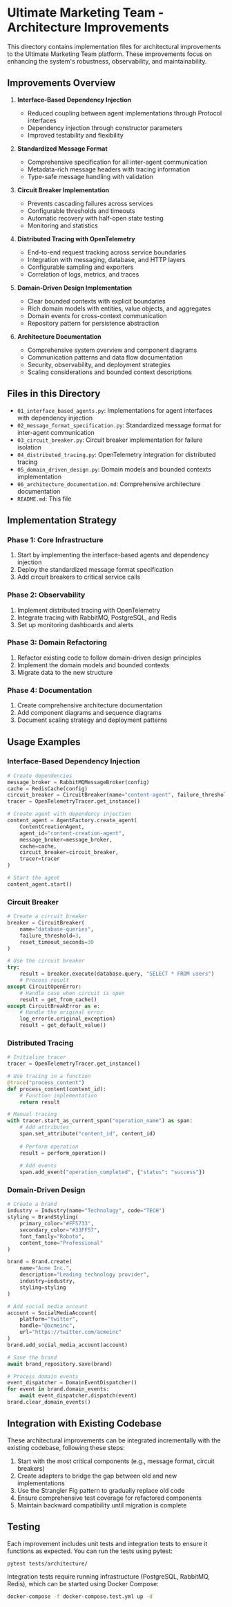 # Ultimate Marketing Team - Architecture Improvements

This directory contains implementation files for architectural improvements to the Ultimate Marketing Team platform. These improvements focus on enhancing the system's robustness, observability, and maintainability.

## Improvements Overview

1. **Interface-Based Dependency Injection**
   - Reduced coupling between agent implementations through Protocol interfaces
   - Dependency injection through constructor parameters
   - Improved testability and flexibility

2. **Standardized Message Format**
   - Comprehensive specification for all inter-agent communication
   - Metadata-rich message headers with tracing information
   - Type-safe message handling with validation

3. **Circuit Breaker Implementation**
   - Prevents cascading failures across services
   - Configurable thresholds and timeouts
   - Automatic recovery with half-open state testing
   - Monitoring and statistics

4. **Distributed Tracing with OpenTelemetry**
   - End-to-end request tracking across service boundaries
   - Integration with messaging, database, and HTTP layers
   - Configurable sampling and exporters
   - Correlation of logs, metrics, and traces

5. **Domain-Driven Design Implementation**
   - Clear bounded contexts with explicit boundaries
   - Rich domain models with entities, value objects, and aggregates
   - Domain events for cross-context communication
   - Repository pattern for persistence abstraction

6. **Architecture Documentation**
   - Comprehensive system overview and component diagrams
   - Communication patterns and data flow documentation
   - Security, observability, and deployment strategies
   - Scaling considerations and bounded context descriptions

## Files in this Directory

- `01_interface_based_agents.py`: Implementations for agent interfaces with dependency injection
- `02_message_format_specification.py`: Standardized message format for inter-agent communication
- `03_circuit_breaker.py`: Circuit breaker implementation for failure isolation
- `04_distributed_tracing.py`: OpenTelemetry integration for distributed tracing
- `05_domain_driven_design.py`: Domain models and bounded contexts implementation
- `06_architecture_documentation.md`: Comprehensive architecture documentation
- `README.md`: This file

## Implementation Strategy

### Phase 1: Core Infrastructure

1. Start by implementing the interface-based agents and dependency injection
2. Deploy the standardized message format specification
3. Add circuit breakers to critical service calls

### Phase 2: Observability

1. Implement distributed tracing with OpenTelemetry
2. Integrate tracing with RabbitMQ, PostgreSQL, and Redis
3. Set up monitoring dashboards and alerts

### Phase 3: Domain Refactoring

1. Refactor existing code to follow domain-driven design principles
2. Implement the domain models and bounded contexts
3. Migrate data to the new structure

### Phase 4: Documentation

1. Create comprehensive architecture documentation
2. Add component diagrams and sequence diagrams
3. Document scaling strategy and deployment patterns

## Usage Examples

### Interface-Based Dependency Injection

```python
# Create dependencies
message_broker = RabbitMQMessageBroker(config)
cache = RedisCache(config)
circuit_breaker = CircuitBreaker(name="content-agent", failure_threshold=5)
tracer = OpenTelemetryTracer.get_instance()

# Create agent with dependency injection
content_agent = AgentFactory.create_agent(
    ContentCreationAgent,
    agent_id="content-creation-agent",
    message_broker=message_broker,
    cache=cache,
    circuit_breaker=circuit_breaker,
    tracer=tracer
)

# Start the agent
content_agent.start()
```

### Circuit Breaker

```python
# Create a circuit breaker
breaker = CircuitBreaker(
    name="database-queries",
    failure_threshold=3,
    reset_timeout_seconds=30
)

# Use the circuit breaker
try:
    result = breaker.execute(database.query, "SELECT * FROM users")
    # Process result
except CircuitOpenError:
    # Handle case when circuit is open
    result = get_from_cache()
except CircuitBreakError as e:
    # Handle the original error
    log_error(e.original_exception)
    result = get_default_value()
```

### Distributed Tracing

```python
# Initialize tracer
tracer = OpenTelemetryTracer.get_instance()

# Use tracing in a function
@trace("process_content")
def process_content(content_id):
    # Function implementation
    return result

# Manual tracing
with tracer.start_as_current_span("operation_name") as span:
    # Add attributes
    span.set_attribute("content_id", content_id)
    
    # Perform operation
    result = perform_operation()
    
    # Add events
    span.add_event("operation_completed", {"status": "success"})
```

### Domain-Driven Design

```python
# Create a brand
industry = Industry(name="Technology", code="TECH")
styling = BrandStyling(
    primary_color="#FF5733",
    secondary_color="#33FF57",
    font_family="Roboto",
    content_tone="Professional"
)

brand = Brand.create(
    name="Acme Inc.",
    description="Leading technology provider",
    industry=industry,
    styling=styling
)

# Add social media account
account = SocialMediaAccount(
    platform="twitter",
    handle="@acmeinc",
    url="https://twitter.com/acmeinc"
)
brand.add_social_media_account(account)

# Save the brand
await brand_repository.save(brand)

# Process domain events
event_dispatcher = DomainEventDispatcher()
for event in brand.domain_events:
    await event_dispatcher.dispatch(event)
brand.clear_domain_events()
```

## Integration with Existing Codebase

These architectural improvements can be integrated incrementally with the existing codebase, following these steps:

1. Start with the most critical components (e.g., message format, circuit breakers)
2. Create adapters to bridge the gap between old and new implementations
3. Use the Strangler Fig pattern to gradually replace old code
4. Ensure comprehensive test coverage for refactored components
5. Maintain backward compatibility until migration is complete

## Testing

Each improvement includes unit tests and integration tests to ensure it functions as expected. You can run the tests using pytest:

```bash
pytest tests/architecture/
```

Integration tests require running infrastructure (PostgreSQL, RabbitMQ, Redis), which can be started using Docker Compose:

```bash
docker-compose -f docker-compose.test.yml up -d
```